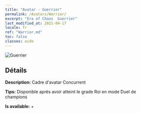 ```yaml
---
title: "Avatar - Guerrier"
permalink: /Avatars/Warrior/
excerpt: "Era of Chaos  Guerrier"
last_modified_at: 2021-04-17
locale: fr
ref: "Warrior.md"
toc: false
classes: wide
---
```

 ![Guerrier](/images/a/avatarFrame_1.png)

## Détails

 **Description:** Cadre d'avatar Concurrent 

 **Tips:** Disponible après avoir atteint le grade Roi en mode Duel de champions 

 **Is available:**  + 

